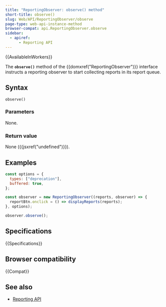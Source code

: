 ```yaml
---
title: "ReportingObserver: observe() method"
short-title: observe()
slug: Web/API/ReportingObserver/observe
page-type: web-api-instance-method
browser-compat: api.ReportingObserver.observe
sidebar:
  - apiref:
      - Reporting API
---
```


{{AvailableInWorkers}}

The **`observe()`** method of the
{{domxref("ReportingObserver")}} interface instructs a reporting observer to start
collecting reports in its report queue.

## Syntax

```js-nolint
observe()
```

### Parameters

None.

### Return value

None ({{jsxref("undefined")}}).

## Examples

```js
const options = {
  types: ["deprecation"],
  buffered: true,
};

const observer = new ReportingObserver((reports, observer) => {
  reportBtn.onclick = () => displayReports(reports);
}, options);

observer.observe();
```

## Specifications

{{Specifications}}

## Browser compatibility

{{Compat}}

## See also

- [Reporting API](/en-US/docs/Web/API/Reporting_API)
